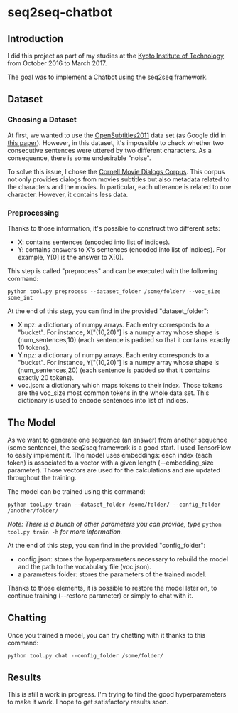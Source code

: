 # seq2seq-chatbot
## Introduction
I did this project as part of my studies at the [Kyoto Institute of Technology](https://www.kit.ac.jp/en/) from October 2016 to March 2017.

The goal was to implement a Chatbot using the seq2seq framework.

## Dataset
### Choosing a Dataset
At first, we wanted to use the [OpenSubtitles2011](http://opus.lingfil.uu.se/OpenSubtitles2011.php) data set (as Google did in [this paper](http://arxiv.org/pdf/1506.05869.pdf)). However, in this dataset, it's impossible to check whether two consecutive sentences were uttered by two different characters. As a consequence, there is some undesirable "noise".

To solve this issue, I chose the [Cornell Movie Dialogs Corpus](https://www.cs.cornell.edu/~cristian/Cornell_Movie-Dialogs_Corpus.html). This corpus not only provides dialogs from movies subtitles but also metadata related to the characters and the movies. In particular, each utterance is related to one character. However, it contains less data.

### Preprocessing
Thanks to those information, it's possible to construct two different sets:

- X: contains sentences (encoded into list of indices).
- Y: contains answers to X's sentences (encoded into list of indices). For example, Y[0] is the answer to X[0].

This step is called "preprocess" and can be executed with the following command:

`python tool.py preprocess --dataset_folder /some/folder/ --voc_size some_int`

At the end of this step, you can find in the provided "dataset_folder":

- X.npz: a dictionary of numpy arrays. Each entry corresponds to a "bucket". For instance, X["(10,20)"] is a numpy array whose shape is (num_sentences,10) (each sentence is padded so that it contains exactly 10 tokens).
- Y.npz: a dictionary of numpy arrays. Each entry corresponds to a "bucket". For instance, Y["(10,20)"] is a numpy array whose shape is (num_sentences,20) (each sentence is padded so that it contains exactly 20 tokens).
- voc.json: a dictionary which maps tokens to their index. Those tokens are the voc_size most common tokens in the whole data set. This dictionary is used to encode sentences into list of indices.

## The Model
As we want to generate one sequence (an answer) from another sequence (some sentence), the seq2seq framework is a good start. I used TensorFlow to easily implement it. The model uses embeddings: each index (each token) is associated to a vector with a given length (--embedding_size parameter). Those vectors are used for the calculations and are updated throughout the training.

The model can be trained using this command:

`python tool.py train --dataset_folder /some/folder/ --config_folder /another/folder/`

*Note: There is a bunch of other parameters you can provide, type* `python tool.py train -h` *for more information.*

At the end of this step, you can find in the provided "config_folder":

- config.json: stores the hyperparameters necessary to rebuild the model and the path to the vocabulary file (voc.json).
- a parameters folder: stores the parameters of the trained model.

Thanks to those elements, it is possible to restore the model later on, to continue training (--restore parameter) or simply to chat with it.

## Chatting
Once you trained a model, you can try chatting with it thanks to this command:

`python tool.py chat --config_folder /some/folder/`

## Results
This is still a work in progress. I'm trying to find the good hyperparameters to make it work. I hope to get satisfactory results soon.

